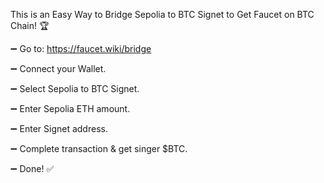 This is an Easy Way to Bridge Sepolia to BTC Signet to Get Faucet on BTC Chain! 🏆

➖ Go to: https://faucet.wiki/bridge

➖ Connect your Wallet.

➖ Select Sepolia to BTC Signet.

➖ Enter Sepolia ETH amount.

➖ Enter Signet address.

➖ Complete transaction & get singer $BTC.

➖ Done! ✅
